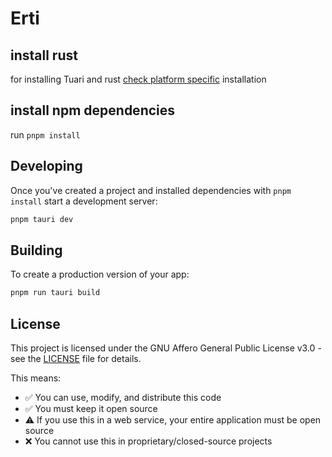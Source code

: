 # Erti

## install rust

for installing Tuari and rust [check platform specific](https://tauri.app/v1/guides/getting-started/prerequisites) installation

## install npm dependencies

run `pnpm install`

## Developing

Once you've created a project and installed dependencies with `pnpm install` start a development server:

```bash
pnpm tauri dev
```

## Building

To create a production version of your app:

```bash
pnpm run tauri build
```

## License

This project is licensed under the GNU Affero General Public License v3.0 - see the [LICENSE](LICENSE) file for details.

This means:

- ✅ You can use, modify, and distribute this code
- ✅ You must keep it open source
- ⚠️ If you use this in a web service, your entire application must be open source
- ❌ You cannot use this in proprietary/closed-source projects
